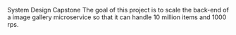 System Design Capstone
The goal of this project is to scale the back-end of a image gallery microservice so that it can handle 10 million items and 1000 rps. 
